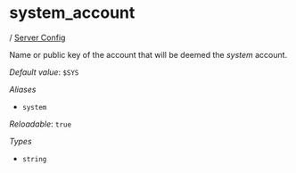# system_account

/ [Server Config](/ref/config/index.md) 

Name or public key of the account that will be deemed the
*system* account.

*Default value*: `$SYS`

*Aliases*

- `system`


*Reloadable*: `true`

*Types*

- `string`


